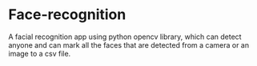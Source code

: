 # Face-recognition
A facial recognition app using python opencv library, which can detect anyone and can mark all the faces that are detected from a camera or an image to a csv file.
